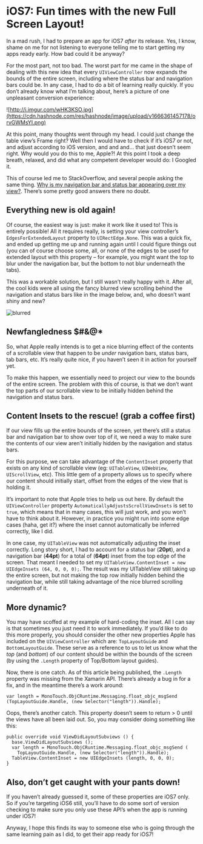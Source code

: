 # iOS7: Fun times with the new Full Screen Layout!

In a mad rush, I had to prepare an app for iOS7 _after_ its release. Yes, I know, shame on me for not listening to everyone telling me to start getting my apps ready early. How bad could it be anyway?

For the most part, not too bad. The worst part for me came in the shape of dealing with this new idea that every `UIViewController` now expands the bounds of the entire screen, including where the status bar and navigation bars could be. In any case, I had to do a bit of learning really quickly. If you don’t already know what I’m talking about, here’s a picture of one unpleasant conversion experience:

![http://i.imgur.com/wHK3KSO.jpg](https://cdn.hashnode.com/res/hashnode/image/upload/v1666361457178/orvGWMsYI.png)

At this point, many thoughts went through my head. I could just change the table view’s Frame right? Well then I would have to check if it’s iOS7 or not, and adjust according to iOS version, and and and… that just doesn’t seem right. Why would you do this to me, Apple?! At this point I took a deep breath, relaxed, and did what any competent developer would do: I Googled it.

This of course led me to StackOverflow, and several people asking the same thing. [Why is my navigation bar and status bar appearing over my view?](http://stackoverflow.com/questions/17074365/status-bar-and-navigation-bar-appear-over-my-views-bounds-in-ios-7). There’s some pretty good answers there no doubt.

Everything new is old again!
----------------------------

Of course, the easiest way is just: make it work like it used to! This is entirely possible! All it requires really, is setting your view controller’s `EdgesForExtendedLayout` property to `UIRectEdge.None`. This was a quick fix, and ended up getting me up and running again until I could figure things out (you can of course choose some, all, or none of the edges to be used for extended layout with this property – for example, you might want the top to blur under the navigation bar, but the bottom to not blur underneath the tabs).

This was a workable solution, but I still wasn’t really happy with it. After all, the cool kids were all using the fancy blurred view scrolling behind the navigation and status bars like in the image below, and, who doesn’t want shiny and new?

![blurred](https://cdn.hashnode.com/res/hashnode/image/upload/v1666361458292/gB1S-UTjM.png)

Newfangledness $#&@\*
---------------------

So, what Apple really intends is to get a nice blurring effect of the contents of a scrollable view that happen to be _under_ navigation bars, status bars, tab bars, etc. It’s really quite nice, if you haven’t seen it in action for yourself yet.

To make this happen, we essentially need to project our view to the bounds of the entire screen. The problem with this of course, is that we don’t want the top parts of our scrollable view to be initially hidden behind the navigation and status bars.

Content Insets to the rescue! (grab a coffee first)
---------------------------------------------------

If our view fills up the entire bounds of the screen, yet there’s still a status bar and navigation bar to show over top of it, we need a way to make sure the contents of our view aren’t initially hidden by the navigation and status bars.

For this purpose, we can take advantage of the `ContentInset` property that exists on any kind of scrollable view (eg: `UITableView`, `UIWebView`, `UIScrollView`, etc). This little gem of a property allows us to specify where our content should initially start, offset from the edges of the view that is holding it.

It’s important to note that Apple tries to help us out here. By default the `UIViewController` property `AutomaticallyAdjustsScrollViewInsets` is set to `true`, which means that in many cases, this will just work, and you won’t have to think about it. However, in practice you might run into some edge cases (haha, get it?) where the inset cannot automatically be inferred correctly, like I did.

In one case, my `UITableView` was not automatically adjusting the inset correctly. Long story short, I had to account for a status bar (**20pt**), and a navigation bar (**44pt**) for a total of (**64pt**) inset from the top edge of the screen. That meant I needed to set my `UITableView.ContentInset = new UIEdgeInsets (64, 0, 0, 0);`. The result was my UITableView still taking up the entire screen, but not making the top row initially hidden behind the navigation bar, while still taking advantage of the nice blurred scrolling underneath of it.

More dynamic?
-------------

You may have scoffed at my example of hard-coding the inset. All I can say is that sometimes you just need it to work immediately. If you’d like to do this more properly, you should consider the other new properties Apple has included on the `UIViewController` which are: `TopLayoutGuide` and `BottomLayoutGuide`. These serve as a reference to us to let us know what the _top_ (and _bottom_) of our content should be within the bounds of the screen (by using the `.Length` property of Top/Bottom layout guides).

Now, there is one catch. As of this article being published, the `.Length` property was missing from the Xamarin API. There’s already a bug in for a fix, and in the meantime there’s a work around:

    var length = MonoTouch.ObjCRuntime.Messaging.float_objc_msgSend (TopLayoutGuide.Handle, (new Selector("length")).Handle);
    

Oops, there’s another catch. This property doesn’t seem to return > 0 until the views have all been laid out. So, you may consider doing something like this:

    public override void ViewDidLayoutSubviews () {
      base.ViewDidLayoutSubviews ();
      var length = MonoTouch.ObjCRuntime.Messaging.float_objc_msgSend ( 
        TopLayoutGuide.Handle, (new Selector("length")).Handle); 
      TableView.ContentInset = new UIEdgeInsets (length, 0, 0, 0);
    }
    

Also, don’t get caught with your pants down!
--------------------------------------------

If you haven’t already guessed it, some of these properties are iOS7 only. So if you’re targeting iOS6 still, you’ll have to do some sort of version checking to make sure you only use these API’s when the app is running under iOS7!

Anyway, I hope this finds its way to someone else who is going through the same learning pain as I did, to get their app ready for iOS7!